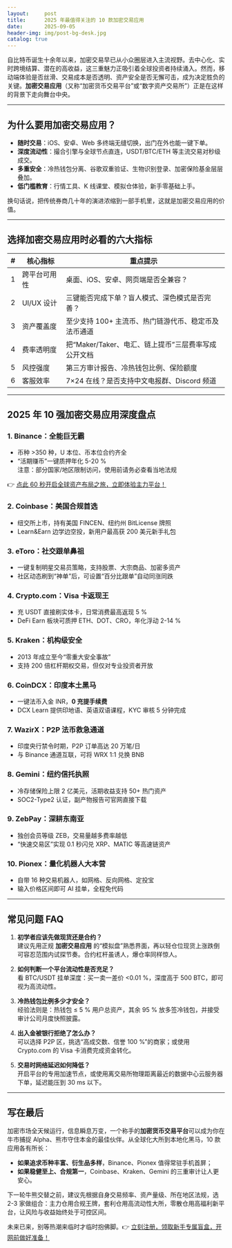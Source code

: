 ```yaml
---
layout:     post
title:      2025 年最值得关注的 10 款加密交易应用
date:       2025-09-05
header-img: img/post-bg-desk.jpg
catalog: true
---
```


自比特币诞生十余年以来，加密交易早已从小众圈层进入主流视野。去中心化、实时跨境结算、潜在的高收益，这三重魅力正吸引着全球投资者持续涌入。然而，移动端体验是否丝滑、交易成本是否透明、资产安全是否无懈可击，成为决定胜负的关键。**加密交易应用**（又称“加密货币交易平台”或“数字资产交易所”）正是在这样的背景下走向舞台中央。

---

## 为什么要用加密交易应用？

- **随时交易**：iOS、安卓、Web 多终端无缝切换，出门在外也能一键下单。  
- **深度流动性**：撮合引擎与全球节点直连，USDT/BTC/ETH 等主流交易对秒级成交。  
- **多重安全**：冷热钱包分离、谷歌双重验证、生物识别登录、加密保险基金层层叠加。  
- **低门槛教育**：行情工具、K 线课堂、模拟仓体验，新手零基础上手。

换句话说，把传统券商几十年的演进浓缩到一部手机里，这就是加密交易应用的价值。

---

## 选择加密交易应用时必看的六大指标

| # | 核心指标 | 重点提示 |
|---|---|---|
| 1 | 跨平台可用性 | 桌面、iOS、安卓、网页端是否全兼容？ |
| 2 | UI/UX 设计 | 三键能否完成下单？盲人模式、深色模式是否完善？ |
| 3 | 资产覆盖度 | 至少支持 100+ 主流币、热门链游代币、稳定币及法币通道 |
| 4 | 费率透明度 | 把“Maker/Taker、电汇、链上提币”三层费率写成公开文档 |
| 5 | 风控强度 | 第三方审计报告、冷热钱包比例、保险额度 |
| 6 | 客服效率 | 7×24 在线？是否支持中文电报群、Discord 频道 |

---

## 2025 年 10 强加密交易应用深度盘点

### 1. Binance：全能巨无霸  
- 币种 >350 种，U 本位、币本位合约齐全  
- “活期赚币”一键质押年化 5-20 %  
注意：部分国家/地区限制访问，使用前请务必查看当地法规  

👉 [点此 60 秒开启全球资产布局之旅，立即体验主力平台！](https://okxdog.com/)

### 2. Coinbase：美国合规首选  
- 纽交所上市，持有美国 FINCEN、纽约州 BitLicense 牌照  
- Learn&Earn 边学边空投，新用户最高获 200 美元新手礼包  

### 3. eToro：社交跟单鼻祖  
- 一键复制明星交易员策略，支持股票、大宗商品、加密多资产  
- 社区动态刷到“神单”后，可设置“百分比跟单”自动同涨同跌  

### 4. Crypto.com：Visa 卡返现王  
- 充 USDT 直接刷实体卡，日常消费最高返现 5 %  
- DeFi Earn 板块可质押 ETH、DOT、CRO，年化浮动 2-14 %  

### 5. Kraken：机构级安全  
- 2013 年成立至今“零重大安全事故”  
- 支持 200 倍杠杆期权交易，但仅对专业投资者开放  

### 6. CoinDCX：印度本土黑马  
- 一键法币入金 INR，**0 充提手续费**  
- DCX Learn 提供印地语、英语双语课程，KYC 审核 5 分钟完成  

### 7. WazirX：P2P 法币救急通道  
- 印度央行禁令时期，P2P 订单高达 20 万笔/日  
- 与 Binance 通道互联，可将 WRX 1:1 兑换 BNB  

### 8. Gemini：纽约信托执照  
- 冷存储保险上限 2 亿美元，活期收益支持 50+ 热门资产  
- SOC2-Type2 认证，副产物报告可官网直接下载  

### 9. ZebPay：深耕东南亚  
- 独创会员等级 ZEB，交易量越多费率越低  
- “快速交易区”实现 0.1 秒闪兑 XRP、MATIC 等高速链资产  

### 10. Pionex：量化机器人大本营  
- 自带 16 种交易机器人，如网格、反向网格、定投宝  
- 输入价格区间即可 AI 挂单，全程免代码  

---

## 常见问题 FAQ

1. **初学者应该先做现货还是合约？**  
   建议先用正规 **加密交易应用** 的“模拟盘”熟悉界面，再以轻仓位现货上涨跌倒可容忍范围内试探节奏。合约杠杆虽诱人，爆仓率同样惊人。

2. **如何判断一个平台流动性是否充足？**  
   看 BTC/USDT 挂单深度：买一卖一差价 <0.01 %，深度高于 500 BTC，即可视为高流动性。

3. **冷热钱包比例多少才安全？**  
   经验法则是：热钱包 ≤ 5 % 用户总资产，其余 95 % 放多签冷钱包，并接受审计公司月度快照披露。

4. **出入金被银行拒绝了怎么办？**  
   可以选择 P2P 区，挑选“高成交数、信誉 100 %”的商家；或使用 Crypto.com 的 Visa 卡消费完成资金转化。

5. **交易时网络延迟如何降低？**  
   开启平台的专用加速节点，或使用离交易所物理距离最近的数据中心云服务器下单，延迟能压到 30 ms 以下。

---

## 写在最后

加密市场全天候运行，信息瞬息万变，一个称手的**加密货币交易平台**可以成为你在牛市捕捉 Alpha、熊市守住本金的最佳伙伴。从全球化大所到本地化黑马，10 款应用各有所长：  
- **如果追求币种丰富、衍生品多样**，Binance、Pionex 值得常驻手机首屏；  
- **如果稳健至上、合规第一**，Coinbase、Kraken、Gemini 的三重审计让人更安心。

下一轮牛熊交替之前，建议先根据自身交易频率、资产量级、所在地区法规，选 2-3 家做组合：主力仓用合规王牌，套利仓用高流动性大所，零散仓用高福利新平台，让风险与收益始终处于可控区间。

未来已来，别等热潮来临时才临时抱佛脚。👉 [立刻注册，领取新手专属盲盒，开网前做好准备！](https://okxdog.com/)